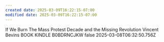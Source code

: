 ```yaml
---
created date: 2025-03-09T16:22:15-07:00
modified date: 2025-03-09T16:22:15-07:00
---
```

If We Burn
The Mass Protest Decade and the Missing Revolution
Vincent Bevins
BOOK
KINDLE
B0BDRNCJKW
false
2025-03-08T06:32:50.756Z
